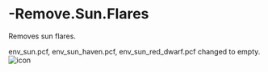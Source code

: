 # -Remove.Sun.Flares
Removes sun flares.

env_sun.pcf, env_sun_haven.pcf, env_sun_red_dwarf.pcf changed to empty.
  ![icon](https://user-images.githubusercontent.com/99835765/154771213-4ca31f0c-8470-47e3-8db5-806a274cc3f4.png)
